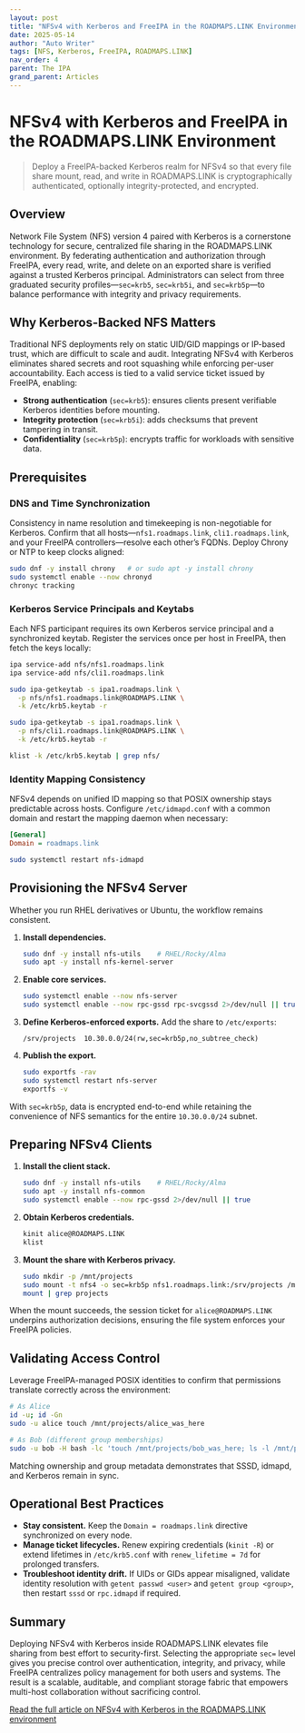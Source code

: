 ```yaml
---
layout: post
title: "NFSv4 with Kerberos and FreeIPA in the ROADMAPS.LINK Environment"
date: 2025-05-14
author: "Auto Writer"
tags: [NFS, Kerberos, FreeIPA, ROADMAPS.LINK]
nav_order: 4
parent: The IPA
grand_parent: Articles
---
```


# NFSv4 with Kerberos and FreeIPA in the ROADMAPS.LINK Environment

> Deploy a FreeIPA-backed Kerberos realm for NFSv4 so that every file share mount, read, and write in ROADMAPS.LINK is cryptographically authenticated, optionally integrity-protected, and encrypted.

## Overview

Network File System (NFS) version 4 paired with Kerberos is a cornerstone technology for secure, centralized file sharing in the ROADMAPS.LINK environment. By federating authentication and authorization through FreeIPA, every read, write, and delete on an exported share is verified against a trusted Kerberos principal. Administrators can select from three graduated security profiles—`sec=krb5`, `sec=krb5i`, and `sec=krb5p`—to balance performance with integrity and privacy requirements.

## Why Kerberos-Backed NFS Matters

Traditional NFS deployments rely on static UID/GID mappings or IP-based trust, which are difficult to scale and audit. Integrating NFSv4 with Kerberos eliminates shared secrets and root squashing while enforcing per-user accountability. Each access is tied to a valid service ticket issued by FreeIPA, enabling:

- **Strong authentication** (`sec=krb5`): ensures clients present verifiable Kerberos identities before mounting.
- **Integrity protection** (`sec=krb5i`): adds checksums that prevent tampering in transit.
- **Confidentiality** (`sec=krb5p`): encrypts traffic for workloads with sensitive data.

## Prerequisites

### DNS and Time Synchronization

Consistency in name resolution and timekeeping is non-negotiable for Kerberos. Confirm that all hosts—`nfs1.roadmaps.link`, `cli1.roadmaps.link`, and your FreeIPA controllers—resolve each other’s FQDNs. Deploy Chrony or NTP to keep clocks aligned:

```bash
sudo dnf -y install chrony   # or sudo apt -y install chrony
sudo systemctl enable --now chronyd
chronyc tracking
```

### Kerberos Service Principals and Keytabs

Each NFS participant requires its own Kerberos service principal and a synchronized keytab. Register the services once per host in FreeIPA, then fetch the keys locally:

```bash
ipa service-add nfs/nfs1.roadmaps.link
ipa service-add nfs/cli1.roadmaps.link

sudo ipa-getkeytab -s ipa1.roadmaps.link \
  -p nfs/nfs1.roadmaps.link@ROADMAPS.LINK \
  -k /etc/krb5.keytab -r

sudo ipa-getkeytab -s ipa1.roadmaps.link \
  -p nfs/cli1.roadmaps.link@ROADMAPS.LINK \
  -k /etc/krb5.keytab -r

klist -k /etc/krb5.keytab | grep nfs/
```

### Identity Mapping Consistency

NFSv4 depends on unified ID mapping so that POSIX ownership stays predictable across hosts. Configure `/etc/idmapd.conf` with a common domain and restart the mapping daemon when necessary:

```ini
[General]
Domain = roadmaps.link
```

```bash
sudo systemctl restart nfs-idmapd
```

## Provisioning the NFSv4 Server

Whether you run RHEL derivatives or Ubuntu, the workflow remains consistent.

1. **Install dependencies.**
   ```bash
   sudo dnf -y install nfs-utils    # RHEL/Rocky/Alma
   sudo apt -y install nfs-kernel-server
   ```
2. **Enable core services.**
   ```bash
   sudo systemctl enable --now nfs-server
   sudo systemctl enable --now rpc-gssd rpc-svcgssd 2>/dev/null || true
   ```
3. **Define Kerberos-enforced exports.** Add the share to `/etc/exports`:
   ```
   /srv/projects  10.30.0.0/24(rw,sec=krb5p,no_subtree_check)
   ```
4. **Publish the export.**
   ```bash
   sudo exportfs -rav
   sudo systemctl restart nfs-server
   exportfs -v
   ```

With `sec=krb5p`, data is encrypted end-to-end while retaining the convenience of NFS semantics for the entire `10.30.0.0/24` subnet.

## Preparing NFSv4 Clients

1. **Install the client stack.**
   ```bash
   sudo dnf -y install nfs-utils    # RHEL/Rocky/Alma
   sudo apt -y install nfs-common
   sudo systemctl enable --now rpc-gssd 2>/dev/null || true
   ```
2. **Obtain Kerberos credentials.**
   ```bash
   kinit alice@ROADMAPS.LINK
   klist
   ```
3. **Mount the share with Kerberos privacy.**
   ```bash
   sudo mkdir -p /mnt/projects
   sudo mount -t nfs4 -o sec=krb5p nfs1.roadmaps.link:/srv/projects /mnt/projects
   mount | grep projects
   ```

When the mount succeeds, the session ticket for `alice@ROADMAPS.LINK` underpins authorization decisions, ensuring the file system enforces your FreeIPA policies.

## Validating Access Control

Leverage FreeIPA-managed POSIX identities to confirm that permissions translate correctly across the environment:

```bash
# As Alice
id -u; id -Gn
sudo -u alice touch /mnt/projects/alice_was_here

# As Bob (different group memberships)
sudo -u bob -H bash -lc 'touch /mnt/projects/bob_was_here; ls -l /mnt/projects'
```

Matching ownership and group metadata demonstrates that SSSD, idmapd, and Kerberos remain in sync.

## Operational Best Practices

- **Stay consistent.** Keep the `Domain = roadmaps.link` directive synchronized on every node.
- **Manage ticket lifecycles.** Renew expiring credentials (`kinit -R`) or extend lifetimes in `/etc/krb5.conf` with `renew_lifetime = 7d` for prolonged transfers.
- **Troubleshoot identity drift.** If UIDs or GIDs appear misaligned, validate identity resolution with `getent passwd <user>` and `getent group <group>`, then restart `sssd` or `rpc.idmapd` if required.

## Summary

Deploying NFSv4 with Kerberos inside ROADMAPS.LINK elevates file sharing from best effort to security-first. Selecting the appropriate `sec=` level gives you precise control over authentication, integrity, and privacy, while FreeIPA centralizes policy management for both users and systems. The result is a scalable, auditable, and compliant storage fabric that empowers multi-host collaboration without sacrificing control.

[Read the full article on NFSv4 with Kerberos in the ROADMAPS.LINK environment](https://green-to-code-blog.roadmaps.link/articles/2025-05-14-nfsv4-kerberos-freeipa-roadmaps-link)

